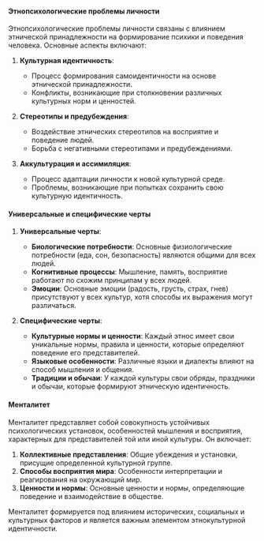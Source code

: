 #### Этнопсихологические проблемы личности

Этнопсихологические проблемы личности связаны с влиянием этнической принадлежности на формирование психики и поведения человека. Основные аспекты включают:

1. **Культурная идентичность**:
    
    - Процесс формирования самоидентичности на основе этнической принадлежности.
    - Конфликты, возникающие при столкновении различных культурных норм и ценностей.
2. **Стереотипы и предубеждения**:
    
    - Воздействие этнических стереотипов на восприятие и поведение людей.
    - Борьба с негативными стереотипами и предубеждениями.
3. **Аккультурация и ассимиляция**:
    
    - Процесс адаптации личности к новой культурной среде.
    - Проблемы, возникающие при попытках сохранить свою культурную идентичность.

#### Универсальные и специфические черты

1. **Универсальные черты**:
    
    - **Биологические потребности**: Основные физиологические потребности (еда, сон, безопасность) являются общими для всех людей.
    - **Когнитивные процессы**: Мышление, память, восприятие работают по схожим принципам у всех людей.
    - **Эмоции**: Основные эмоции (радость, грусть, страх, гнев) присутствуют у всех культур, хотя способы их выражения могут различаться.
2. **Специфические черты**:
    
    - **Культурные нормы и ценности**: Каждый этнос имеет свои уникальные нормы, правила и ценности, которые определяют поведение его представителей.
    - **Языковые особенности**: Различные языки и диалекты влияют на способ мышления и общения.
    - **Традиции и обычаи**: У каждой культуры свои обряды, праздники и обычаи, которые формируют этническую идентичность.

#### Менталитет

Менталитет представляет собой совокупность устойчивых психологических установок, особенностей мышления и восприятия, характерных для представителей той или иной культуры. Он включает:

1. **Коллективные представления**: Общие убеждения и установки, присущие определенной культурной группе.
2. **Способы восприятия мира**: Особенности интерпретации и реагирования на окружающий мир.
3. **Ценности и нормы**: Основные ценности и нормы, определяющие поведение и взаимодействие в обществе.

Менталитет формируется под влиянием исторических, социальных и культурных факторов и является важным элементом этнокультурной идентичности.